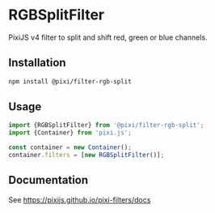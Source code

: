 # RGBSplitFilter

PixiJS v4 filter to split and shift red, green or blue channels.

## Installation

```bash
npm install @pixi/filter-rgb-split
```

## Usage

```js
import {RGBSplitFilter} from '@pixi/filter-rgb-split';
import {Container} from 'pixi.js';

const container = new Container();
container.filters = [new RGBSplitFilter()];
```

## Documentation

See https://pixijs.github.io/pixi-filters/docs